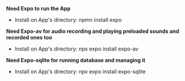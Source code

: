 **Need Expo to run the App**
- Install on App's directory: npmn install expo

**Need Expo-av for audio recording and playing preloaded sounds and recorded ones too**
- Install on App's directory: npx expo install expo-av

**Need Expo-sqlite for running database and managing it**
- Install on App's directory: npx expo install expo-sqlite

